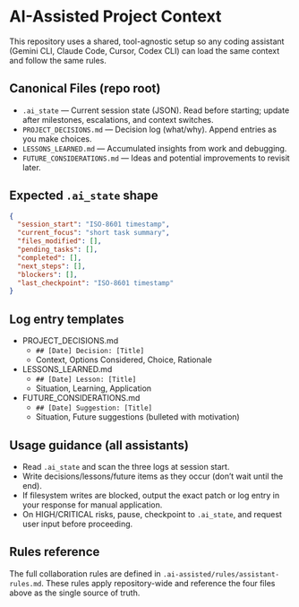 # AI-Assisted Project Context

This repository uses a shared, tool-agnostic setup so any coding assistant (Gemini CLI, Claude Code, Cursor, Codex CLI) can load the same context and follow the same rules.

## Canonical Files (repo root)
- `.ai_state` — Current session state (JSON). Read before starting; update after milestones, escalations, and context switches.
- `PROJECT_DECISIONS.md` — Decision log (what/why). Append entries as you make choices.
- `LESSONS_LEARNED.md` — Accumulated insights from work and debugging.
- `FUTURE_CONSIDERATIONS.md` — Ideas and potential improvements to revisit later.

## Expected `.ai_state` shape
```json
{
  "session_start": "ISO-8601 timestamp",
  "current_focus": "short task summary",
  "files_modified": [],
  "pending_tasks": [],
  "completed": [],
  "next_steps": [],
  "blockers": [],
  "last_checkpoint": "ISO-8601 timestamp"
}
```

## Log entry templates
- PROJECT_DECISIONS.md
  - `## [Date] Decision: [Title]`
  - Context, Options Considered, Choice, Rationale
- LESSONS_LEARNED.md
  - `## [Date] Lesson: [Title]`
  - Situation, Learning, Application
- FUTURE_CONSIDERATIONS.md
  - `## [Date] Suggestion: [Title]`
  - Situation, Future suggestions (bulleted with motivation)

## Usage guidance (all assistants)
- Read `.ai_state` and scan the three logs at session start.
- Write decisions/lessons/future items as they occur (don’t wait until the end).
- If filesystem writes are blocked, output the exact patch or log entry in your response for manual application.
- On HIGH/CRITICAL risks, pause, checkpoint to `.ai_state`, and request user input before proceeding.

## Rules reference
The full collaboration rules are defined in `.ai-assisted/rules/assistant-rules.md`. These rules apply repository-wide and reference the four files above as the single source of truth.
